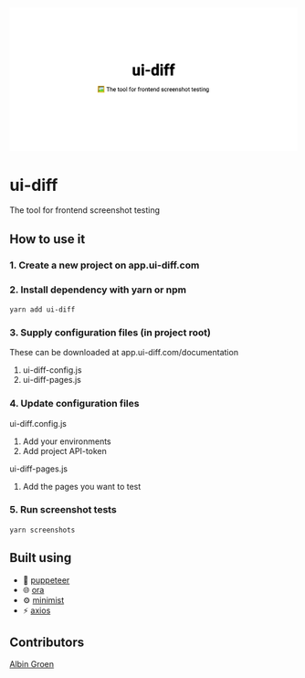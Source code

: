 <center><img src="./static/readme.png" width="800" /></center>

# ui-diff

The tool for frontend screenshot testing

## How to use it

### 1. Create a new project on app.ui-diff.com

### 2. Install dependency with yarn or npm

    yarn add ui-diff

### 3. Supply configuration files (in project root)

These can be downloaded at app.ui-diff.com/documentation

1. ui-diff-config.js
2. ui-diff-pages.js

### 4. Update configuration files

ui-diff.config.js
1. Add your environments
2. Add project API-token

ui-diff-pages.js
1. Add the pages you want to test

### 5. Run screenshot tests

    yarn screenshots

## Built using

- 📸 [puppeteer](https://pptr.dev/)
- 🌐 [ora](https://github.com/sindresorhus/ora)
- ⚙️ [minimist](https://github.com/substack/minimist)
- ⚡️ [axios](https://github.com/axios/axios)

## Contributors

[Albin Groen](https://github.com/albingroen)